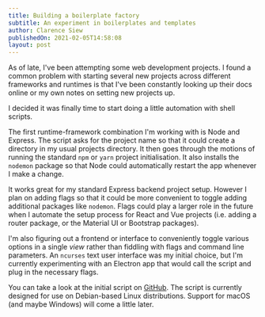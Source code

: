 ```yaml
---
title: Building a boilerplate factory
subtitle: An experiment in boilerplates and templates
author: Clarence Siew
publishedOn: 2021-02-05T14:58:08
layout: post
---
```


As of late, I've been attempting some web development projects. I found a common problem with starting several new projects across different frameworks and runtimes is that I've been constantly looking up their docs online or my own notes on setting new projects up.

I decided it was finally time to start doing a little automation with shell scripts.

The first runtime-framework combination I'm working with is Node and Express. The script asks for the project name so that it could create a directory in my usual projects directory. It then goes through the motions of running the standard `npm` or `yarn` project initialisation. It also installs the `nodemon` package so that Node could automatically restart the app whenever I make a change.

It works great for my standard Express backend project setup. However I plan on adding flags so that it could be more convenient to toggle adding additional packages like `nodemon`. Flags could play a larger role in the future when I automate the setup process for React and Vue projects (i.e. adding a router package, or the Material UI or Bootstrap packages).

I'm also figuring out a frontend or interface to conveniently toggle various options in a single *view* rather than fiddling with flags and command line parameters. An `ncurses` text user interface was my initial choice, but I'm currently experimenting with an Electron app that would call the script and plug in the necessary flags.

You can take a look at the initial script on [GitHub](https://github.com/csiew/boilerplate_generators). The script is currently designed for use on Debian-based Linux distributions. Support for macOS (and maybe Windows) will come a little later.
